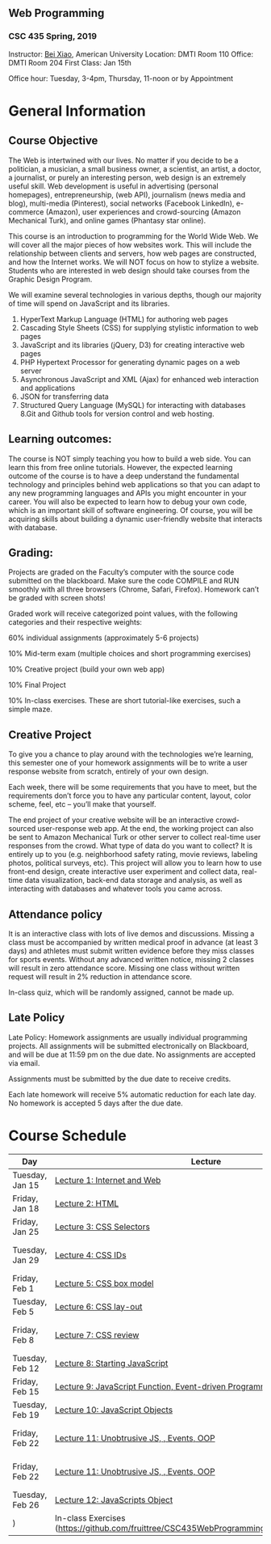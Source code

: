 ## Web Programming 

### CSC 435 Spring, 2019

Instructor: <a href="https://sites.google.com/site/beixiao/">Bei Xiao</a>, American University
Location: DMTI Room 110
Office: DMTI Room 204
First Class: Jan 15th

Office hour: Tuesday, 3-4pm, Thursday, 11-noon or by Appointment


# General Information

## Course Objective

The Web is intertwined with our lives. No matter if you decide to be a politician, a musician, a small business owner, a scientist, an artist, a doctor, a journalist, or purely an interesting person, web design is an extremely useful skill. Web development is useful in advertising (personal homepages), entrepreneurship, (web API), journalism (news media and blog), multi-media (Pinterest), social networks (Facebook LinkedIn), e-commerce (Amazon), user experiences and crowd-sourcing (Amazon Mechanical Turk), and online games (Phantasy star online). 

This course is an introduction to programming for the World Wide Web. We will cover all the major pieces of how websites work. This will include the relationship between clients and servers, how web pages are constructed, and how the Internet works. We will NOT focus on how to stylize a website. Students who are interested in web design should take courses from the Graphic Design Program. 

We will examine several technologies in various depths, though our majority of time will spend on JavaScript and its libraries. 

1. HyperText Markup Language (HTML) for authoring web pages
2. Cascading Style Sheets (CSS) for supplying stylistic information to web pages 
3. JavaScript and its libraries (jQuery, D3) for creating interactive web pages 
4.  PHP Hypertext Processor for generating dynamic pages on a web server 
5. Asynchronous JavaScript and XML (Ajax) for enhanced web interaction and applications 
6. JSON for transferring data
7. Structured Query Language (MySQL) for interacting with databases
8.Git and Github tools for version control and web hosting. 


## Learning outcomes:
The course is NOT simply teaching you how to build a web side. You can learn this from free online tutorials. However, the expected learning outcome of the course is to have a deep understand the fundamental technology and principles behind web applications so that you can adapt to any new programming languages and APIs you might encounter in your career. You will also be expected to learn how to debug your own code, which is an important skill of software engineering. Of course, you will be acquiring skills about building a dynamic user-friendly website that interacts with database. 

## Grading:
Projects are graded on the Faculty’s computer with the source code submitted on the blackboard. Make sure the code COMPILE and RUN smoothly with all three browsers (Chrome, Safari, Firefox).  Homework can’t be graded with screen shots! 

Graded work will receive categorized point values, with the following categories and their respective weights:

60% individual assignments (approximately 5-6 projects)

10% Mid-term exam (multiple choices and short programming exercises)

10% Creative project (build your own web app)

10% Final Project

10% In-class exercises.  These are short tutorial-like exercises, such a simple maze. 


## Creative Project
To give you a chance to play around with the technologies we’re learning, this semester one of your homework assignments will be to write a user response website from scratch, entirely of your own design. 

Each week, there will be some requirements that you have to meet, but the requirements don’t force you to have any particular content, layout, color scheme, feel, etc – you’ll make that yourself.

The end project of your creative website will be an interactive crowd-sourced user-response web app. At the end, the working project can also be sent to Amazon Mechanical Turk or other server to collect real-time user responses from the crowd. What type of data do you want to collect? It is entirely up to you (e.g. neighborhood safety rating, movie reviews, labeling photos, political surveys, etc). This project will allow you to learn how to use front-end design, create interactive user experiment and collect data, real-time data visualization, back-end data storage and analysis, as well as interacting with databases and whatever tools you came across. 

## Attendance policy

It is an interactive class with lots of live demos and discussions. Missing a class must be accompanied by written medical proof in advance (at least 3 days) and athletes must submit written evidence before they miss classes for sports events.  Without any advanced written notice, missing 2 classes will result in zero attendance score. Missing one class without written request will result in 2% reduction in attendance score.   

In-class quiz, which will be randomly assigned, cannot be made up. 

## Late Policy
Late Policy: Homework assignments are usually individual programming projects.  All assignments will be submitted electronically on Blackboard, and will be due at 11:59 pm on the due date. No assignments are accepted via email.

Assignments must be submitted by the due date to receive credits.  

Each late homework will receive 5% automatic reduction for each late day. No homework is accepted 5 days after the due date. 


# Course Schedule

Day | Lecture | Reading    | Homeworks
------- | ---------------- | ---------- | ---------:
|Tuesday, Jan 15 | <a href="https://github.com/fruittree/CSC435WebProgramming/blob/master/Lecture1.pdf">Lecture 1: Internet and Web </a> | Getting Started With The Web (https://www.google.com)| Homework 1(receipe) out|
|Friday, Jan 18 | <a href="https://github.com/fruittree/CSC435WebProgramming/blob/master/Lecture2.pdf">Lecture 2: HTML </a>| Intro to HTML (https://developer.mozilla.org/en-US/docs/Learn/HTML)|Creative Project Week 1|
|Friday, Jan 25 | <a href="https://github.com/fruittree/CSC435WebProgramming/tree/master/Lecture3.pdf">Lecture 3: CSS Selectors </a>| CSS selectors (https://developer.mozilla.org/en-US/docs/Learn/CSS)||
|Tuesday, Jan 29 | <a href="https://github.com/fruittree/CSC435WebProgramming/blob/master/Lecture4.pdf">Lecture 4: CSS IDs </a>| CSS: IDs and Classes (https://developer.mozilla.org/en-US/docs/Learn/CSS/Styling_text)|In-Class: resume.html|
|Friday, Feb 1 | <a href="https://github.com/fruittree/CSC435WebProgramming/blob/master/Lecture5.pdf">Lecture 5: CSS box model </a>| CSS Box model (https://developer.mozilla.org/en-US/docs/Learn/CSS/Styling_boxes)||
|Tuesday, Feb 5 | <a href="https://github.com/fruittree/CSC435WebProgramming/blob/master/Lecture6.pdf">Lecture 6: CSS lay-out </a>| CSS lay-out (https://developer.mozilla.org/en-US/docs/Learn/CSS/CSS_layout)|Creative Project 1|
|Friday, Feb 8 | <a href="https://github.com/fruittree/CSC435WebProgramming/blob/master/Lecture7.pdf">Lecture 7: CSS review </a>| CSS page layout review (http://www.webstepbook.com/samples/ch04-layout.pdf)|<a href="https://github.com/fruittree/CSC435WebProgramming/blob/master/Homework/Homework2/Homework2_MovieReview.pdf">Homework 2(movie review) </a>|
|Tuesday, Feb 12 | <a href="https://github.com/fruittree/CSC435WebProgramming/blob/master/Lecture8.pdf">Lecture 8: Starting JavaScript </a>| JavaScript Data Types (https://eloquentjavascript.net/01_values.html)|Homework 3|
|Friday, Feb 15 | <a href="https://github.com/fruittree/CSC435WebProgramming/blob/master/Lecture9.pdf">Lecture 9: JavaScript Function, Event-driven Programmiong </a>| JavaScript Function and Array (https://eloquentjavascript.net/04_data.html)|Homework 3|
|Tuesday, Feb 19 | <a href="https://github.com/fruittree/CSC435WebProgramming/blob/master/Lecture10.pdf">Lecture 10: JavaScript Objects </a>| JavaScript objects (https://eloquentjavascript.net/06_object.html)|In-class Exercises (https://github.com/fruittree/CSC435WebProgramming/blob/master/Lecture10/SmallestNumber.html)|
|Friday, Feb 22 | <a href="">Lecture 11: Unobtrusive JS, , Events, OOP </a>| Unobtrusive JS (https://www.codeproject.com/Articles/878436/Lets-Write-Unobtrusive-JavaScript)|In-class Exercises|
|Friday, Feb 22 | <a href="">Lecture 11: Unobtrusive JS, , Events, OOP </a>| Unobtrusive JS (https://www.codeproject.com/Articles/878436/Lets-Write-Unobtrusive-JavaScript)|In-class Exercises (https://github.com/fruittree/CSC435WebProgramming/tree/master/Lecture11)|
|Tuesday, Feb 26 | <a href="https://github.com/fruittree/CSC435WebProgramming/blob/master/Lecture12.pdf">Lecture 12: JavaScripts Object </a>| JavaScript Object (http://eloquentjavascript.net/04_data.html
)|In-class Exercises (https://github.com/fruittree/CSC435WebProgramming/tree/master/Lecture12)|

